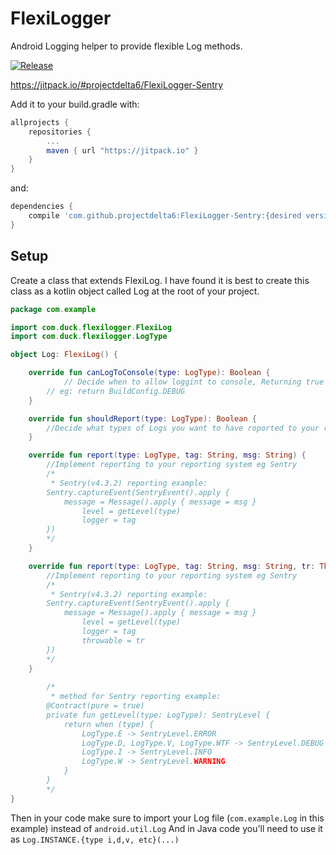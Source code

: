 # FlexiLogger

Android Logging helper to provide flexible Log methods.

[![Release](https://jitpack.io/v/projectdelta6/FlexiLogger-Sentry.svg)](https://jitpack.io/#projectdelta6/FlexiLogger-Sentry)

https://jitpack.io/#projectdelta6/FlexiLogger-Sentry

Add it to your build.gradle with:
```gradle
allprojects {
    repositories {
        ...
        maven { url "https://jitpack.io" }
    }
}
```
and:

```gradle
dependencies {
    compile 'com.github.projectdelta6:FlexiLogger-Sentry:{desired version}'
}
```

## Setup
Create a class that extends FlexiLog.  I have found it is best to create this class as a kotlin object called Log at the root of your project. 
```kotlin
package com.example

import com.duck.flexilogger.FlexiLog
import com.duck.flexilogger.LogType

object Log: FlexiLog() {

	override fun canLogToConsole(type: LogType): Boolean {
        	// Decide when to allow loggint to console, Returning true here will pass the Log through to android.util.Log
		// eg: return BuildConfig.DEBUG
	}

	override fun shouldReport(type: LogType): Boolean {
		//Decide what types of Logs you want to have roported to your reporting system, returning true here will call one of the report(...) methods
	}

	override fun report(type: LogType, tag: String, msg: String) {
		//Implement reporting to your reporting system eg Sentry
		/*
		 * Sentry(v4.3.2) reporting example:
		Sentry.captureEvent(SentryEvent().apply {
		   	message = Message().apply { message = msg }
		    	level = getLevel(type)
		    	logger = tag
		})
		*/
	}

	override fun report(type: LogType, tag: String, msg: String, tr: Throwable) {
		//Implement reporting to your reporting system eg Sentry
		/*
		 * Sentry(v4.3.2) reporting example:
		Sentry.captureEvent(SentryEvent().apply {
		   	message = Message().apply { message = msg }
		    	level = getLevel(type)
		    	logger = tag
		    	throwable = tr
		})
		*/
	}
    
    	/*
    	 * method for Sentry reporting example:
    	@Contract(pure = true)
    	private fun getLevel(type: LogType): SentryLevel {
	    	return when (type) {
	    		LogType.E -> SentryLevel.ERROR
	    		LogType.D, LogType.V, LogType.WTF -> SentryLevel.DEBUG
	    		LogType.I -> SentryLevel.INFO
	    		LogType.W -> SentryLevel.WARNING
	    	}
    	}
    	*/
}
```

Then in your code make sure to import your Log file (`com.example.Log` in this example) instead of `android.util.Log`
And in Java code you'll need to use it as `Log.INSTANCE.{type i,d,v, etc}(...)`
